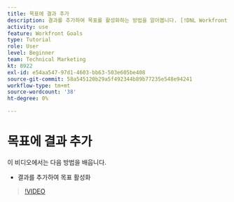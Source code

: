 ```yaml
---
title: 목표에 결과 추가
description: 결과를 추가하여 목표를 활성화하는 방법을 알아봅니다. [!DNL Workfront Goals].
activity: use
feature: Workfront Goals
type: Tutorial
role: User
level: Beginner
team: Technical Marketing
kt: 8922
exl-id: e54aa547-97d1-4603-bb63-503e605be408
source-git-commit: 58a545120b29a5f492344b89b77235e548e94241
workflow-type: tm+mt
source-wordcount: '38'
ht-degree: 0%

---
```


# 목표에 결과 추가

이 비디오에서는 다음 방법을 배웁니다.

* 결과를 추가하여 목표 활성화

>[!VIDEO](https://video.tv.adobe.com/v/335194/?quality=12)

